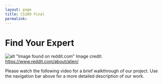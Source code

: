 ```yaml
---
layout: page
title: CS109 Final
permalink: 
---
```


<h1>Find Your Expert</h1>

![alt "Image found on reddit.com"](../images/reddit-logo.png)
Image credit: https://www.reddit.com/about/alien/

Please watch the following video for a brief walkthrough of our project. Use the navigation bar above for a more detailed description of our work.


